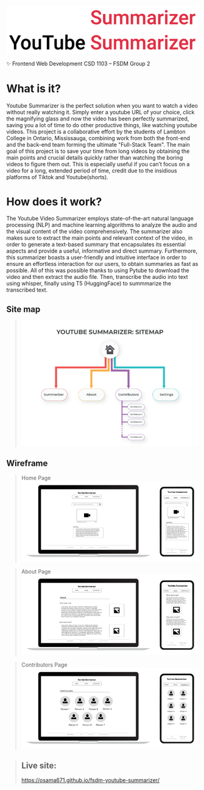 ![Logo](./Readme%20Assets/logo-dark.png#gh-dark-mode-only) ![Logo](./Readme%20Assets/logo-light.png#gh-light-mode-only)

:sparkles: Frontend Web Development CSD 1103 – FSDM Group 2

# What is it?

Youtube Summarizer is the perfect solution when you want to watch a video without really watching it. Simply enter a youtube URL of your choice, click the magnifying glass and now the video has been perfectly summarized, saving you a lot of time to do other productive things, like watching youtube videos. This project is a collaborative effort by the students of Lambton College in Ontario, Mississauga, combining work from both the front-end and the back-end team forming the ultimate "Full-Stack Team". The main goal of this project is to save your time from long videos by obtaining the main points and crucial details quickly rather than watching the boring videos to figure them out. This is especially useful if you can’t focus on a video for a long, extended period of time, credit due to the insidious platforms of Tiktok and Youtube(shorts).

# How does it work?

The Youtube Video Summarizer employs state-of-the-art natural language processing (NLP) and machine learning algorithms to analyze the audio and the visual content of the video comprehensively. The summarizer also makes sure to extract the main points and relevant context of the video, in order to generate a text-based summary that encapsulates its essential aspects and provide a useful, informative and direct summary. Furthermore, this summarizer boasts a user-friendly and intuitive interface in order to ensure an effortless interaction for our users, to obtain summaries as fast as possible. All of this was possible thanks to using Pytube to download the video and then extract the audio file. Then, transcribe the audio into text using whisper, finally using T5 (HuggingFace) to summmarize the transcribed text.

## Site map

> ![sitemap](./Readme%20Assets/Sitemap-final.png)

## Wireframe

> Home Page ![Home](./Readme%20Assets/home.png)

> About Page ![About](./Readme%20Assets/About.png)

> Contributors Page ![Contributors](./Readme%20Assets/Contributors.png)

> ## Live site:
>
> https://osama671.github.io/fsdm-youtube-summarizer/
